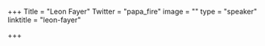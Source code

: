 +++
Title = "Leon Fayer"
Twitter = "papa_fire"
image = ""
type = "speaker"
linktitle = "leon-fayer"

+++


